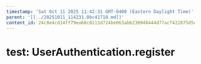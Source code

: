 ```yaml
---
timestamp: 'Sat Oct 11 2025 11:42:31 GMT-0400 (Eastern Daylight Time)'
parent: '[[../20251011_114231.0bc41718.md]]'
content_id: 24c8e4cd14ff79ea68c0111d724be063ab6230948444d77acf422075d5edb20e
---
```


# test: UserAuthentication.register
